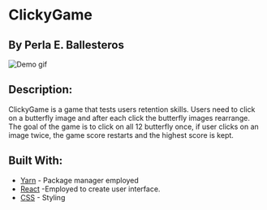 # ClickyGame
## By Perla E. Ballesteros
![Demo gif](./client/publicc/lickeyGameButterflies.gif)

## Description:
ClickyGame is a game that tests users retention skills. Users need to click on a butterfly image and after each click the butterfly images rearrange. The goal of the game is to click on all 12 butterfly once, if user clicks on an image twice, the game score restarts and the highest score is kept. 

## Built With:
* [Yarn](http://expressjs.com/) - Package manager employed
* [React](https://reactjs.org/) -Employed to create user interface.
* [CSS](http://getbootstrap.com/) - Styling


